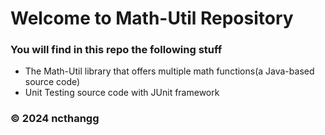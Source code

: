 # Welcome to Math-Util Repository

### You will find in this repo the following stuff

* The Math-Util library that offers multiple math functions(a Java-based source code)
* Unit Testing source code with JUnit framework

### © 2024 ncthangg